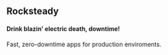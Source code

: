 ## Rocksteady
#### Drink blazin' electric death, downtime!
Fast, zero-downtime apps for production enviroments.
